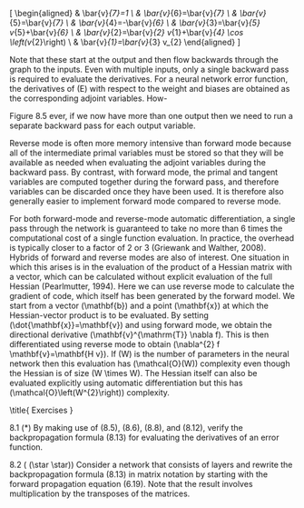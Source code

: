 \[
\begin{aligned}
& \bar{v}_{7}=1 \\
& \bar{v}_{6}=\bar{v}_{7} \\
& \bar{v}_{5}=\bar{v}_{7} \\
& \bar{v}_{4}=-\bar{v}_{6} \\
& \bar{v}_{3}=\bar{v}_{5} v_{5}+\bar{v}_{6} \\
& \bar{v}_{2}=\bar{v}_{2} v_{1}+\bar{v}_{4} \cos \left(v_{2}\right) \\
& \bar{v}_{1}=\bar{v}_{3} v_{2}
\end{aligned}
\]

Note that these start at the output and then flow backwards through the graph to the inputs. Even with multiple inputs, only a single backward pass is required to evaluate the derivatives. For a neural network error function, the derivatives of \(E\) with respect to the weight and biases are obtained as the corresponding adjoint variables. How-

Figure 8.5 ever, if we now have more than one output then we need to run a separate backward pass for each output variable.

Reverse mode is often more memory intensive than forward mode because all of the intermediate primal variables must be stored so that they will be available as needed when evaluating the adjoint variables during the backward pass. By contrast, with forward mode, the primal and tangent variables are computed together during the forward pass, and therefore variables can be discarded once they have been used. It is therefore also generally easier to implement forward mode compared to reverse mode.

For both forward-mode and reverse-mode automatic differentiation, a single pass through the network is guaranteed to take no more than 6 times the computational cost of a single function evaluation. In practice, the overhead is typically closer to a factor of 2 or 3 (Griewank and Walther, 2008). Hybrids of forward and reverse modes are also of interest. One situation in which this arises is in the evaluation of the product of a Hessian matrix with a vector, which can be calculated without explicit evaluation of the full Hessian (Pearlmutter, 1994). Here we can use reverse mode to calculate the gradient of code, which itself has been generated by the forward model. We start from a vector \(\mathbf{b}\) and a point \(\mathbf{x}\) at which the Hessian-vector product is to be evaluated. By setting \(\dot{\mathbf{x}}=\mathbf{v}\) and using forward mode, we obtain the directional derivative \(\mathbf{v}^{\mathrm{T}} \nabla f\). This is then differentiated using reverse mode to obtain \(\nabla^{2} f \mathbf{v}=\mathbf{H v}\). If \(W\) is the number of parameters in the neural network then this evaluation has \(\mathcal{O}(W)\) complexity even though the Hessian is of size \(W \times W\). The Hessian itself can also be evaluated explicitly using automatic differentiation but this has \(\mathcal{O}\left(W^{2}\right)\) complexity.

\title{
Exercises
}

8.1 (*) By making use of (8.5), (8.6), (8.8), and (8.12), verify the backpropagation formula (8.13) for evaluating the derivatives of an error function.

8.2 ( \(\star \star)\) Consider a network that consists of layers and rewrite the backpropagation formula (8.13) in matrix notation by starting with the forward propagation equation (6.19). Note that the result involves multiplication by the transposes of the matrices.